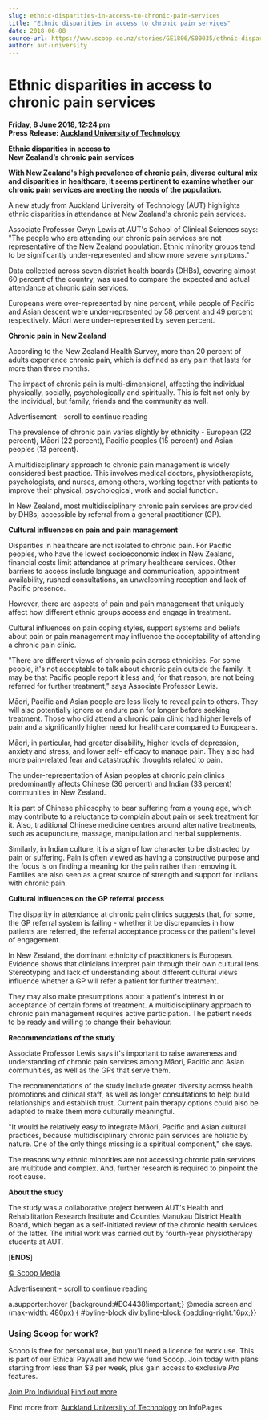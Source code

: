 ```yaml
---
slug: ethnic-disparities-in-access-to-chronic-pain-services
title: "Ethnic disparities in access to chronic pain services"
date: 2018-06-08
source-url: https://www.scoop.co.nz/stories/GE1806/S00035/ethnic-disparities-in-access-to-chronic-pain-services.htm
author: aut-university
---
```

Ethnic disparities in access to chronic pain services
=====================================================

**Friday, 8 June 2018, 12:24 pm**  
**Press Release: [Auckland University of Technology](https://info.scoop.co.nz/Auckland_University_of_Technology)**

**Ethnic disparities in access to**  
**New Zealand’s chronic pain services**

**With New Zealand's high prevalence of chronic pain, diverse cultural mix and disparities in healthcare, it seems pertinent to examine whether our chronic pain services are meeting the needs of the population.**

A new study from Auckland University of Technology (AUT) highlights ethnic disparities in attendance at New Zealand's chronic pain services.

Associate Professor Gwyn Lewis at AUT's School of Clinical Sciences says: \"The people who are attending our chronic pain services are not representative of the New Zealand population. Ethnic minority groups tend to be significantly under-represented and show more severe symptoms."

Data collected across seven district health boards (DHBs), covering almost 60 percent of the country, was used to compare the expected and actual attendance at chronic pain services.

Europeans were over-represented by nine percent, while people of Pacific and Asian descent were under-represented by 58 percent and 49 percent respectively. Māori were under-represented by seven percent.

**Chronic pain in New Zealand**

According to the New Zealand Health Survey, more than 20 percent of adults experience chronic pain, which is defined as any pain that lasts for more than three months.

The impact of chronic pain is multi-dimensional, affecting the individual physically, socially, psychologically and spiritually. This is felt not only by the individual, but family, friends and the community as well.

Advertisement - scroll to continue reading





The prevalence of chronic pain varies slightly by ethnicity - European (22 percent), Māori (22 percent), Pacific peoples (15 percent) and Asian peoples (13 percent).

A multidisciplinary approach to chronic pain management is widely considered best practice. This involves medical doctors, physiotherapists, psychologists, and nurses, among others, working together with patients to improve their physical, psychological, work and social function.

In New Zealand, most multidisciplinary chronic pain services are provided by DHBs, accessible by referral from a general practitioner (GP).

**Cultural influences on pain and pain management**

Disparities in healthcare are not isolated to chronic pain. For Pacific peoples, who have the lowest socioeconomic index in New Zealand, financial costs limit attendance at primary healthcare services. Other barriers to access include language and communication, appointment availability, rushed consultations, an unwelcoming reception and lack of Pacific presence.

However, there are aspects of pain and pain management that uniquely affect how different ethnic groups access and engage in treatment.

Cultural influences on pain coping styles, support systems and beliefs about pain or pain management may influence the acceptability of attending a chronic pain clinic.

"There are different views of chronic pain across ethnicities. For some people, it's not acceptable to talk about chronic pain outside the family. It may be that Pacific people report it less and, for that reason, are not being referred for further treatment," says Associate Professor Lewis.

Māori, Pacific and Asian people are less likely to reveal pain to others. They will also potentially ignore or endure pain for longer before seeking treatment. Those who did attend a chronic pain clinic had higher levels of pain and a significantly higher need for healthcare compared to Europeans.

Māori, in particular, had greater disability, higher levels of depression, anxiety and stress, and lower self- efficacy to manage pain. They also had more pain-related fear and catastrophic thoughts related to pain.

The under-representation of Asian peoples at chronic pain clinics predominantly affects Chinese (36 percent) and Indian (33 percent) communities in New Zealand.

It is part of Chinese philosophy to bear suffering from a young age, which may contribute to a reluctance to complain about pain or seek treatment for it. Also, traditional Chinese medicine centres around alternative treatments, such as acupuncture, massage, manipulation and herbal supplements.

Similarly, in Indian culture, it is a sign of low character to be distracted by pain or suffering. Pain is often viewed as having a constructive purpose and the focus is on finding a meaning for the pain rather than removing it. Families are also seen as a great source of strength and support for Indians with chronic pain.

**Cultural influences on the GP referral process**

The disparity in attendance at chronic pain clinics suggests that, for some, the GP referral system is failing - whether it be discrepancies in how patients are referred, the referral acceptance process or the patient's level of engagement.

In New Zealand, the dominant ethnicity of practitioners is European. Evidence shows that clinicians interpret pain through their own cultural lens. Stereotyping and lack of understanding about different cultural views influence whether a GP will refer a patient for further treatment.

They may also make presumptions about a patient's interest in or acceptance of certain forms of treatment. A multidisciplinary approach to chronic pain management requires active participation. The patient needs to be ready and willing to change their behaviour.

**Recommendations of the study**

Associate Professor Lewis says it's important to raise awareness and understanding of chronic pain services among Māori, Pacific and Asian communities, as well as the GPs that serve them.

The recommendations of the study include greater diversity across health promotions and clinical staff, as well as longer consultations to help build relationships and establish trust. Current pain therapy options could also be adapted to make them more culturally meaningful.

"It would be relatively easy to integrate Māori, Pacific and Asian cultural practices, because multidisciplinary chronic pain services are holistic by nature. One of the only things missing is a spiritual component," she says.

The reasons why ethnic minorities are not accessing chronic pain services are multitude and complex. And, further research is required to pinpoint the root cause.

**About the study**

The study was a collaborative project between AUT's Health and Rehabilitation Research Institute and Counties Manukau District Health Board, which began as a self-initiated review of the chronic health services of the latter. The initial work was carried out by fourth-year physiotherapy students at AUT.

\[**ENDS**\]

[© Scoop Media](http://www.scoop.co.nz/about/terms.html)  

Advertisement - scroll to continue reading



a.supporter:hover {background:#EC4438!important;} @media screen and (max-width: 480px) { #byline-block div.byline-block {padding-right:16px;}}

### Using Scoop for work?

Scoop is free for personal use, but you’ll need a licence for work use. This is part of our Ethical Paywall and how we fund Scoop. Join today with plans starting from less than $3 per week, plus gain access to exclusive _Pro_ features.  
  
[Join Pro Individual](https://pro.scoop.co.nz/Individual/?from=ProIn24) [Find out more](https://pro.scoop.co.nz/using-scoop-for-work/?from=ProIn24)

Find more from [Auckland University of Technology](https://info.scoop.co.nz/Auckland_University_of_Technology) on InfoPages.